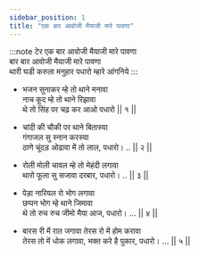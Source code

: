 ```yaml
---
sidebar_position: 1
title: "एक बार आवोजी मैयाजी मारे पावणा"
---
```


:::note टेर
एक बार आवोजी मैयाजी मारे पावणा <br/>
बार बार आवोजी मैयाजी मारे पावणा <br/>
थारी घडी करुला मनुहार पधारो म्हारे आंगनिये
:::

- भजन सुनाकर म्हे तो थाने मनावा <br/>
  नाच कूद म्हे तो थाने रिझावा <br/>
  थे तो सिंह पर चढ़ कर आओ पधारो || १ ||

- चांदी की चौकी पर थाने बितास्या <br/>
  गंगाजल सु स्नान करस्या <br/>
  ठाणे चूंदड़ ओढावा में तो लाल, पधारो। .. || २ ||

- रोली मोली चावल म्हे तो मेहंदी लगावा <br/>
  थारो फूला सु सजावा दरबार, पधारो। .. || ३ ||

- पेड़ा नारियल रो भोग लगावा <br/>
  छप्पन भोग म्हे थाने जिमावा <br/>
  थे तो रुच रुच जीमो मैया आज, पधारो। … || ४ ||

- बारस री में रात जगावा तेरस रो में होम करावा <br/>
  तेरस तो में धोक लगावा, भक्त करे है पुकार, पधारो। … || ५ ||
